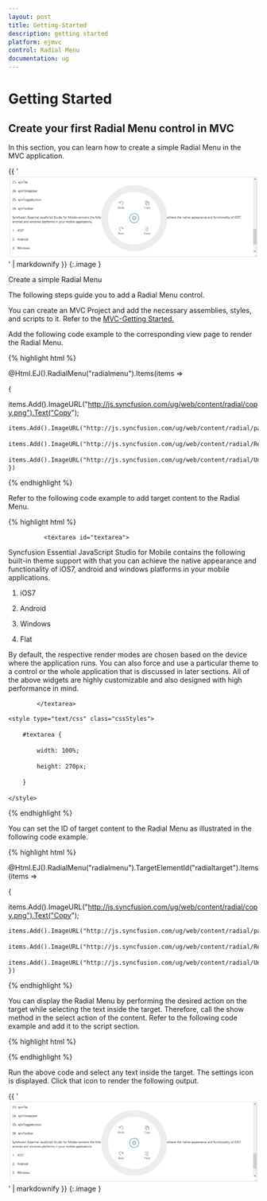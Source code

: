 ```yaml
---
layout: post
title: Getting-Started
description: getting started
platform: ejmvc
control: Radial Menu
documentation: ug
---
```


# Getting Started

## Create your first Radial Menu control in MVC

In this section, you can learn how to create a simple Radial Menu in the MVC application.

{{ '![](Getting-Started_images/Getting-Started_img1.png)' | markdownify }}
{:.image }


Create a simple Radial Menu

The following steps guide you to add a Radial Menu control.

You can create an MVC Project and add the necessary assemblies, styles, and scripts to it. Refer to the [MVC-Getting Started.](http://help.syncfusion.com/ug/js/Documents/gettingstartedwithmv.htm)

Add the following code example to the corresponding view page to render the Radial Menu.



{% highlight html %}



@Html.EJ().RadialMenu("radialmenu").Items(items =>

{

items.Add().ImageURL("http://js.syncfusion.com/ug/web/content/radial/copy.png").Text("Copy");

    items.Add().ImageURL("http://js.syncfusion.com/ug/web/content/radial/paste.png").Text("Paste");

    items.Add().ImageURL("http://js.syncfusion.com/ug/web/content/radial/Redo.png").Text("Redo");

    items.Add().ImageURL("http://js.syncfusion.com/ug/web/content/radial/Undo.png").Text("Undo"); })



{% endhighlight %}



Refer to the following code example to add target content to the Radial Menu.

{% highlight html %}



<div id="radialtarget">  

              <textarea id="textarea">



Syncfusion Essential JavaScript Studio for Mobile contains the following built-in theme support with that you can achieve the native appearance and functionality of iOS7, android and windows platforms in your mobile applications.



1.   iOS7



2.   Android



3.   Windows



4.   Flat



By default, the respective render modes are chosen based on the device where the application runs. You can also force and use a particular theme to a control or the whole application that is discussed in later sections. All of the above widgets are highly customizable and also designed with high performance in mind.

            </textarea>

 </div>



<!--Adds Style for Content-->

    <style type="text/css" class="cssStyles">

        #textarea {

            width: 100%;

            height: 270px;

        }

    </style>  





{% endhighlight %}



You can set the ID of target content to the Radial Menu as illustrated in the following code example. 

{% highlight html %}



@Html.EJ().RadialMenu("radialmenu").TargetElementId("radialtarget").Items(items =>

{

items.Add().ImageURL("http://js.syncfusion.com/ug/web/content/radial/copy.png").Text("Copy");

    items.Add().ImageURL("http://js.syncfusion.com/ug/web/content/radial/paste.png").Text("Paste");

    items.Add().ImageURL("http://js.syncfusion.com/ug/web/content/radial/Redo.png").Text("Redo");

    items.Add().ImageURL("http://js.syncfusion.com/ug/web/content/radial/Undo.png").Text("Undo"); })



{% endhighlight %}



You can display the Radial Menu by performing the desired action on the target while selecting the text inside the target. Therefore, call the show method in the select action of the content. Refer to the following code example and add it to the script section.

{% highlight html %}



<script type="text/javascript">

  $(function () {

        $("#textarea").select(function (e) {

            $('#radialmenu').ejRadialMenu("show");

        });

});

</script>





{% endhighlight %}



Run the above code and select any text inside the target. The settings icon is displayed. Click that icon to render the following output.

{{ '![](Getting-Started_images/Getting-Started_img2.png)' | markdownify }}
{:.image }



